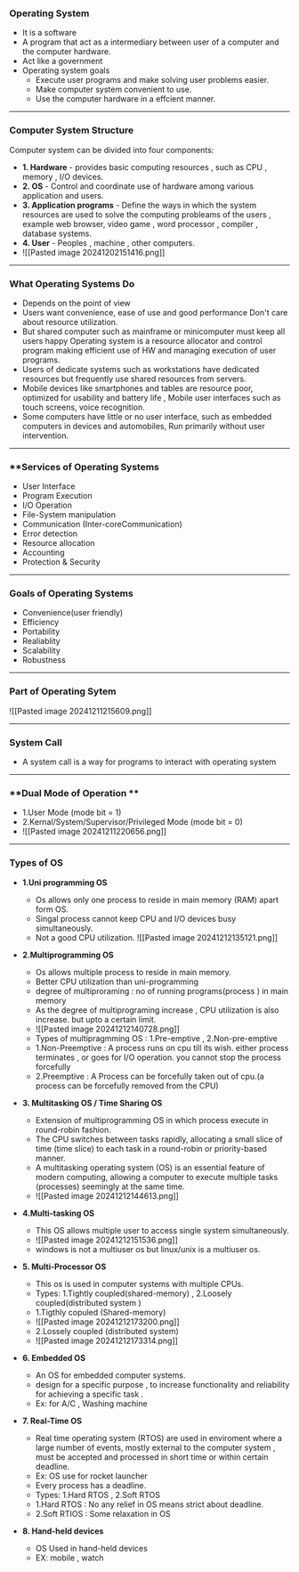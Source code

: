 ### **Operating System**
- It is a software 
- A program that act as a intermediary between user of a computer and the computer hardware.
- Act like a government
- Operating system goals
	- Execute user programs and make solving user problems easier.
	- Make computer system convenient to use.
	- Use the computer hardware in a effcient manner.

--- 

### **Computer System Structure**
Computer system can be divided into four components:
- **1. Hardware** - provides basic computing resources , such as CPU , memory , I/O devices.
- **2. OS** - Control and coordinate use of hardware among various application and users.
- **3. Application programs** - Define the ways in which the system resources are used to solve the computing probleams of the users , example web browser, video game , word processor ,           compiler , database systems.
- **4. User** - Peoples , machine ,  other computers.
- ![[Pasted image 20241202151416.png]]

---

### **What Operating Systems Do**
- Depends on the point of view
- Users want convenience, ease of use and good performance Don't care about resource utilization.
- But shared computer such as mainframe or minicomputer must keep all users happy Operating system is a resource allocator and control program making efficient use of HW and managing execution of user programs.
- Users of dedicate systems such as workstations have dedicated resources but frequently use shared resources from servers.
- Mobile devices like smartphones and tables are resource poor, optimized for usability and battery life , Mobile user interfaces such as touch screens, voice recognition.
- Some computers have little or no user interface, such as embedded computers in devices and automobiles, Run primarily without user intervention.
---

### **Services of Operating Systems
- User Interface
- Program Execution
- I/O Operation
- File-System manipulation
- Communication (Inter-coreCommunication)
- Error detection
- Resource allocation
- Accounting
- Protection & Security

---
### **Goals of Operating Systems**
- Convenience(user friendly)
- Efficiency
- Portability
- Realiablity
- Scalability
- Robustness

---
### **Part  of Operating Sytem**
 ![[Pasted image 20241211215609.png]]
 
 ---
 
### **System Call** 
- A system call is a way for programs to interact with operating system  

---
### **Dual Mode of Operation **
- 1.User Mode  (mode bit = 1)
- 2.Kernal/System/Supervisor/Privileged Mode (mode bit = 0)
- ![[Pasted image 20241211220656.png]]
   
 ---
### **Types of OS**
- **1.Uni programming OS**
	- Os allows only one process to reside in main memory (RAM) apart form OS.
	- Singal process cannot keep CPU and I/O devices busy simultaneously.
	- Not a good CPU utilization.
	![[Pasted image 20241212135121.png]]
	

- **2.Multiprogramming OS**
	- Os allows multiple process to reside in main memory. 
	- Better CPU utilization than uni-programming
	- degree of multiproraming : no of running programs(process ) in main memory
	- As the degree of multiprograming increase , CPU utilization is also increase. but upto a certain limit.
	- ![[Pasted image 20241212140728.png]]
	- Types of multipragmming OS : 1.Pre-emptive  , 2.Non-pre-emptive 
	- 1.Non-Preemptive : A process runs on cpu till its wish. either process terminates , or goes for I/O operation. you cannot stop the process forcefully
	- 2.Preemptive :  A Process can  be forcefully taken out of cpu.(a process can be forcefully removed from the CPU)
- **3. Multitasking OS / Time Sharing OS**
	- Extension of multiprogramming OS in which process execute in round-robin fashion. 
	- The CPU switches between tasks rapidly, allocating a small slice of time (time slice) to each task in a round-robin or priority-based manner.
	- A multitasking operating system (OS) is an essential feature of modern computing, allowing a computer to execute multiple tasks (processes) seemingly at the same time.
	- ![[Pasted image 20241212144613.png]]
- **4.Multi-tasking OS**
	- This OS allows multiple user to access single system simultaneously.
	- ![[Pasted image 20241212151536.png]]
	- windows is not a multiuser os but linux/unix is a multiuser os. 
- **5. Multi-Processor OS**
	- This os is used in computer systems with multiple CPUs.
	- Types: 1.Tightly coupled(shared-memory)  , 2.Loosely coupled(distributed system )
	- 1.Tigthly copuled (Shared-memory)
	- ![[Pasted image 20241212173200.png]]
	- 2.Lossely coupled (distributed system)
	- ![[Pasted image 20241212173314.png]]
- **6. Embedded OS**
	- An OS for embedded  computer systems.
	- design for a specific purpose , to increase functionality and reliability for achieving a specific task .
	- Ex: for A/C , Washing machine 
- **7. Real-Time OS**
	- Real time operating system (RTOS) are used in enviroment where a large number of events, mostly external to the computer system , must be accepted and processed in short time or within certain deadline.
	- Ex: OS use for rocket launcher
	- Every process has a deadline.
	- Types: 1.Hard RTOS , 2.Soft RTOS
	- 1.Hard RTOS : No any relief in OS means strict about deadline.
	- 2.Soft RTIOS : Some relaxation in OS 
- **8. Hand-held devices**
	- OS Used in hand-held devices 
	- EX: mobile , watch 